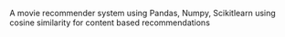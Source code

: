 A movie recommender system using Pandas, Numpy, Scikitlearn using cosine similarity for content based recommendations
